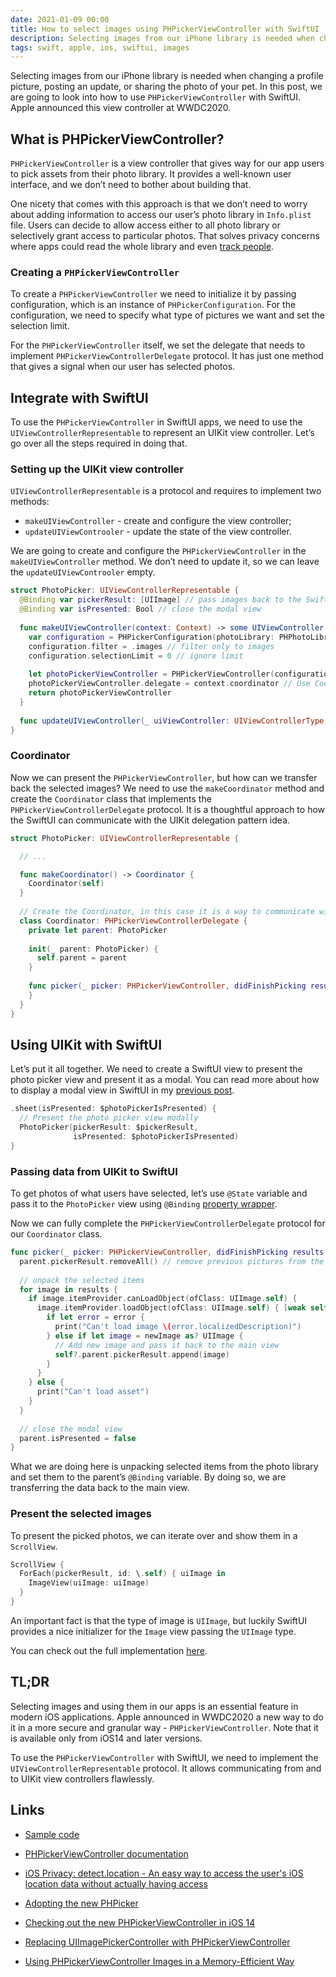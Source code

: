 ```yaml
---
date: 2021-01-09 00:00
title: How to select images using PHPickerViewController with SwiftUI
description: Selecting images from our iPhone library is needed when changing a profile picture, posting an update, or sharing the photo of your pet. In this post, we are going to look into how to use `PHPickerViewController` with SwiftUI. Apple announced this view controller at WWDC2020.
tags: swift, apple, ios, swiftui, images
---
```


Selecting images from our iPhone library is needed when changing a profile picture, posting an update, or sharing the photo of your pet. In this post, we are going to look into how to use `PHPickerViewController` with SwiftUI. Apple announced this view controller at WWDC2020.

## What is PHPickerViewController?

`PHPickerViewController` is a view controller that gives way for our app users to pick assets from their photo library. It provides a well-known user interface, and we don’t need to bother about building that.

One nicety that comes with this approach is that we don’t need to worry about adding information to access our user’s photo library in `Info.plist` file. Users can decide to allow access either to all photo library or selectively grant access to particular photos. That solves privacy concerns where apps could read the whole library and even [track people](https://krausefx.com/blog/ios-privacy-detectlocation-an-easy-way-to-access-the-users-ios-location-data-without-actually-having-access).

### Creating a `PHPickerViewController`

To create a `PHPickerViewController` we need to initialize it by passing configuration, which is an instance of `PHPickerConfiguration`. For the configuration, we need to specify what type of pictures we want and set the selection limit.

For the `PHPickerViewController` itself, we set the delegate that needs to implement `PHPickerViewControllerDelegate` protocol. It has just one method that gives a signal when our user has selected photos.

## Integrate with SwiftUI

To use the `PHPickerViewController` in SwiftUI apps, we need to use the `UIViewControllerRepresentable` to represent an UIKit view controller. Let’s go over all the steps required in doing that.

### Setting up the UIKit view controller

`UIViewControllerRepresentable` is a protocol and requires to implement two methods:

* `makeUIViewController` - create and configure the view controller;
* `updateUIViewControoler` - update the state of the view controller.

We are going to create and configure the `PHPickerViewController` in the `makeUIViewController` method. We don’t need to update it, so we can leave the `updateUIViewControoler` empty.

```swift
struct PhotoPicker: UIViewControllerRepresentable {
  @Binding var pickerResult: [UIImage] // pass images back to the SwiftUI view
  @Binding var isPresented: Bool // close the modal view
  
  func makeUIViewController(context: Context) -> some UIViewController {
    var configuration = PHPickerConfiguration(photoLibrary: PHPhotoLibrary.shared())
    configuration.filter = .images // filter only to images
    configuration.selectionLimit = 0 // ignore limit
    
    let photoPickerViewController = PHPickerViewController(configuration: configuration)
    photoPickerViewController.delegate = context.coordinator // Use Coordinator for delegation
    return photoPickerViewController
  }
  
  func updateUIViewController(_ uiViewController: UIViewControllerType, context: Context) { }
}
```

### Coordinator

Now we can present the `PHPickerViewController`, but how can we transfer back the selected images? We need to use the `makeCoordinator` method and create the `Coordinator` class that implements the `PHPickerViewControllerDelegate` protocol. It is a thoughtful approach to how the SwiftUI can communicate with the UIKit delegation pattern idea.

```swift
struct PhotoPicker: UIViewControllerRepresentable {

  // ...

  func makeCoordinator() -> Coordinator {
    Coordinator(self)
  }
  
  // Create the Coordinator, in this case it is a way to communicate with the PHPickerViewController
  class Coordinator: PHPickerViewControllerDelegate {
    private let parent: PhotoPicker
    
    init(_ parent: PhotoPicker) {
      self.parent = parent
    }
    
    func picker(_ picker: PHPickerViewController, didFinishPicking results: [PHPickerResult]) {
    }
  }
}
```

## Using UIKit with SwiftUI

Let’s put it all together. We need to create a SwiftUI view to present the photo picker view and present it as a modal. You can read more about how to display a modal view in SwiftUI in my [previous post](/blog/swiftui-modal-view/).

```swift
.sheet(isPresented: $photoPickerIsPresented) {
  // Present the photo picker view modally
  PhotoPicker(pickerResult: $pickerResult,
              isPresented: $photoPickerIsPresented)
}
```

### Passing data from UIKit to SwiftUI

To get photos of what users have selected, let’s use `@State` variable and pass it to the `PhotoPicker` view using `@Binding` [property wrapper](https://swiftuipropertywrappers.com/#binding).

Now we can fully complete the `PHPickerViewControllerDelegate` protocol for our `Coordinator` class. 

```swift
func picker(_ picker: PHPickerViewController, didFinishPicking results: [PHPickerResult]) {
  parent.pickerResult.removeAll() // remove previous pictures from the main view
  
  // unpack the selected items
  for image in results {
    if image.itemProvider.canLoadObject(ofClass: UIImage.self) {
      image.itemProvider.loadObject(ofClass: UIImage.self) { [weak self] newImage, error in
        if let error = error {
          print("Can't load image \(error.localizedDescription)")
        } else if let image = newImage as? UIImage {
          // Add new image and pass it back to the main view
          self?.parent.pickerResult.append(image)
        }
      }
    } else {
      print("Can't load asset")
    }
  }
  
  // close the modal view
  parent.isPresented = false
}
```

What we are doing here is unpacking selected items from the photo library and set them to the parent’s `@Binding` variable. By doing so, we are transferring the data back to the main view.

### Present the selected images

To present the picked photos, we can iterate over and show them in a `ScrollView`.

```swift
ScrollView {
  ForEach(pickerResult, id: \.self) { uiImage in
    ImageView(uiImage: uiImage)
  }
}
```

An important fact is that the type of image is `UIImage`, but luckily SwiftUI provides a nice initializer for the `Image` view passing the `UIImage` type.

You can check out the full implementation [here](https://github.com/fassko/PHPickerViewController-SwiftUI).

## TL;DR

Selecting images and using them in our apps is an essential feature in modern iOS applications. Apple announced in WWDC2020 a new way to do it in a more secure and granular way - `PHPickerViewController`. Note that it is available only from iOS14 and later versions.

To use the `PHPickerViewController` with SwiftUI, we need to implement the `UIViewControllerRepresentable` protocol. It allows communicating from and to UIKit view controllers flawlessly.

## Links

* [Sample code](https://github.com/fassko/PHPickerViewController-SwiftUI)

* [PHPickerViewController documentation](https://developer.apple.com/documentation/photokit/phpickerviewcontroller)
* [iOS Privacy: detect.location - An easy way to access the user's iOS location data without actually having access](https://krausefx.com/blog/ios-privacy-detectlocation-an-easy-way-to-access-the-users-ios-location-data-without-actually-having-access)
* [Adopting the new PHPicker](https://www.kairadiagne.com/2020/11/04/adopting-the-new-photo-picker.html)
* [Checking out the new PHPickerViewController in iOS 14](https://nemecek.be/blog/30/checking-out-the-new-phpickerviewcontroller-in-ios-14-to-select-photos-or-videos)
* [Replacing UIImagePickerController with PHPickerViewController](https://ohmyswift.com/blog/2020/08/29/replacing-uiimagepickercontroller-with-phpickerviewcontroller/)
* [Using PHPickerViewController Images in a Memory-Efficient Way](https://christianselig.com/2020/09/phpickerviewcontroller-efficiently/)
